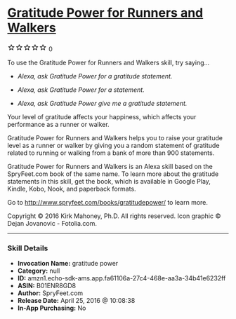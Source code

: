 # [Gratitude Power for Runners and Walkers](http://alexa.amazon.com/#skills/amzn1.echo-sdk-ams.app.fa61106a-27c4-468e-aa3a-34b41e6232ff)
![0 stars](../../images/ic_star_border_black_18dp_1x.png)![0 stars](../../images/ic_star_border_black_18dp_1x.png)![0 stars](../../images/ic_star_border_black_18dp_1x.png)![0 stars](../../images/ic_star_border_black_18dp_1x.png)![0 stars](../../images/ic_star_border_black_18dp_1x.png) 0

To use the Gratitude Power for Runners and Walkers skill, try saying...

* *Alexa, ask Gratitude Power for a gratitude statement.*

* *Alexa, ask Gratitude Power for a statement.*

* *Alexa, ask Gratitude Power give me a gratitude statement.*

Your level of gratitude affects your happiness, which affects your performance as a runner or walker.

Gratitude Power for Runners and Walkers helps you to raise your gratitude level as a runner or walker by giving you a random statement of gratitude related to running or walking from a bank of more than 900 statements.

Gratitude Power for Runners and Walkers is an Alexa skill based on the SpryFeet.com book of the same name. To learn more about the gratitude statements in this skill, get the book, which is available in Google Play, Kindle, Kobo, Nook, and paperback formats.

Go to http://www.spryfeet.com/books/gratitudepower/ to learn more.

Copyright © 2016 Kirk Mahoney, Ph.D. All rights reserved.
Icon graphic © Dejan Jovanovic - Fotolia.com.

***

### Skill Details

* **Invocation Name:** gratitude power
* **Category:** null
* **ID:** amzn1.echo-sdk-ams.app.fa61106a-27c4-468e-aa3a-34b41e6232ff
* **ASIN:** B01ENR8GD8
* **Author:** SpryFeet.com
* **Release Date:** April 25, 2016 @ 10:08:38
* **In-App Purchasing:** No
